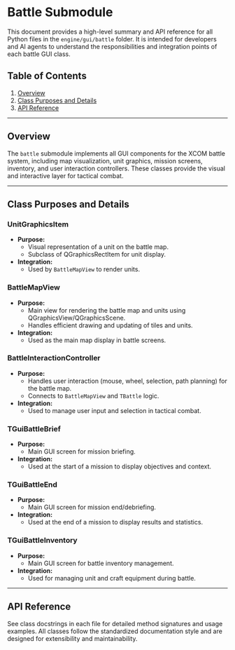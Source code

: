 # Battle Submodule

This document provides a high-level summary and API reference for all Python files in the `engine/gui/battle` folder. It is intended for developers and AI agents to understand the responsibilities and integration points of each battle GUI class.

## Table of Contents
1. [Overview](#overview)
2. [Class Purposes and Details](#class-purposes-and-details)
3. [API Reference](#api-reference)

---

## Overview

The `battle` submodule implements all GUI components for the XCOM battle system, including map visualization, unit graphics, mission screens, inventory, and user interaction controllers. These classes provide the visual and interactive layer for tactical combat.

---

## Class Purposes and Details

### UnitGraphicsItem
- **Purpose:**
  - Visual representation of a unit on the battle map.
  - Subclass of QGraphicsRectItem for unit display.
- **Integration:**
  - Used by `BattleMapView` to render units.

### BattleMapView
- **Purpose:**
  - Main view for rendering the battle map and units using QGraphicsView/QGraphicsScene.
  - Handles efficient drawing and updating of tiles and units.
- **Integration:**
  - Used as the main map display in battle screens.

### BattleInteractionController
- **Purpose:**
  - Handles user interaction (mouse, wheel, selection, path planning) for the battle map.
  - Connects to `BattleMapView` and `TBattle` logic.
- **Integration:**
  - Used to manage user input and selection in tactical combat.

### TGuiBattleBrief
- **Purpose:**
  - Main GUI screen for mission briefing.
- **Integration:**
  - Used at the start of a mission to display objectives and context.

### TGuiBattleEnd
- **Purpose:**
  - Main GUI screen for mission end/debriefing.
- **Integration:**
  - Used at the end of a mission to display results and statistics.

### TGuiBattleInventory
- **Purpose:**
  - Main GUI screen for battle inventory management.
- **Integration:**
  - Used for managing unit and craft equipment during battle.

---

## API Reference

See class docstrings in each file for detailed method signatures and usage examples. All classes follow the standardized documentation style and are designed for extensibility and maintainability.
